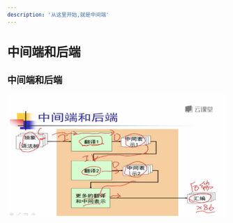 ```yaml
---
description: '从这里开始,就是中间端'
---
```


# 中间端和后端

## 中间端和后端

![](.gitbook/assets/ping-mu-kuai-zhao-2019061514.33.35.png)





